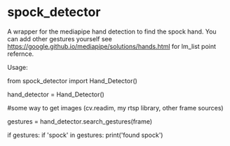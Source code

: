# spock_detector
A wrapper for the mediapipe hand detection to find the spock hand.
You can add other gestures yourself see https://google.github.io/mediapipe/solutions/hands.html for lm_list point refernce.

Usage:

from spock_detector import Hand_Detector()

hand_detector = Hand_Detector()

\#some way to get images (cv.readim, my rtsp library, other frame sources)

gestures = hand_detector.search_gestures(frame)

if gestures:
   if 'spock' in gestures:
       print('found spock')
